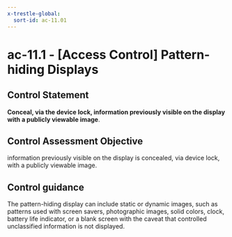 ```yaml
---
x-trestle-global:
  sort-id: ac-11.01
---
```


# ac-11.1 - \[Access Control\] Pattern-hiding Displays

## Control Statement

 **Conceal, via the device lock, information previously visible on the display with a publicly viewable image**.

## Control Assessment Objective

information previously visible on the display is concealed, via device lock, with a publicly viewable image.

## Control guidance

The pattern-hiding display can include static or dynamic images, such as patterns used with screen savers, photographic images, solid colors, clock, battery life indicator, or a blank screen with the caveat that controlled unclassified information is not displayed.
